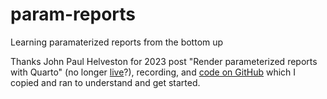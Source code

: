 # param-reports
Learning paramaterized reports from the bottom up

Thanks John Paul Helveston for 2023 post "Render parameterized reports with Quarto" (no longer [live](https://www.jhelvy.com/posts/2023-02-28-parameterized-pdfs-with-quarto/)?), recording, and [code on GitHub](https://github.com/jhelvy/quarto-pdf-demo) which I copied and ran to understand and get started.
